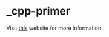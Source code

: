 # _cpp-primer
Visit [this](https://x-projekt.github.io/projects/cpp-primer) website for more information.
